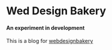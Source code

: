 # Wed Design Bakery
#### An experiment in development


This is a blog for [webdesignbakery](https://github.com/webdesignbakery)
